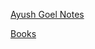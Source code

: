 [Ayush Goel Notes](https://ayush-notes.notion.site/Notes-996b2409b0bf4a1083e4e257841a1dae)

[Books](https://1drv.ms/f/c/21c9349d6a5470f2/EnJexyxsbe5ArP1phWLL_OsBuk19ct00l10ZZRRcWRKhWA?e=0obZgg)
